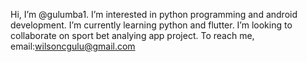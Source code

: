 Hi, I’m @gulumba1.
I’m interested in python programming and android development.
I’m currently learning python and flutter.
I’m looking to collaborate on sport bet analying app project.
To reach me,
email:wilsoncgulu@gmail.com

<!---
gulumba1/gulumba1 is a ✨ special ✨ repository because its `README.md` (this file) appears on your GitHub profile.
You can click the Preview link to take a look at your changes.
--->
